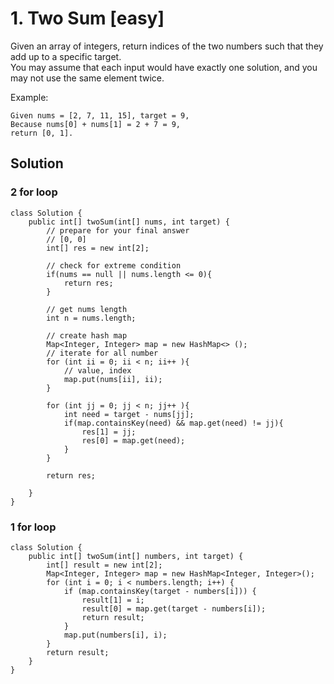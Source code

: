 # 1. Two Sum [easy]     
Given an array of integers, return indices of the two numbers such that they add up to a specific target.     
You may assume that each input would have exactly one solution, and you may not use the same element twice.      

Example:
```
Given nums = [2, 7, 11, 15], target = 9,
Because nums[0] + nums[1] = 2 + 7 = 9,
return [0, 1].
```

## Solution     
### 2 for loop    
```
class Solution {
    public int[] twoSum(int[] nums, int target) {
        // prepare for your final answer
        // [0, 0]
        int[] res = new int[2]; 
        
        // check for extreme condition
        if(nums == null || nums.length <= 0){
            return res;
        }
        
        // get nums length
        int n = nums.length;
        
        // create hash map
        Map<Integer, Integer> map = new HashMap<> ();
        // iterate for all number
        for (int ii = 0; ii < n; ii++ ){
            // value, index
            map.put(nums[ii], ii);
        }
        
        for (int jj = 0; jj < n; jj++ ){
            int need = target - nums[jj];
            if(map.containsKey(need) && map.get(need) != jj){
                res[1] = jj;
                res[0] = map.get(need);
            }
        }
        
        return res;
        
    }
}
```

### 1 for loop    
```
class Solution {
    public int[] twoSum(int[] numbers, int target) {
        int[] result = new int[2];
        Map<Integer, Integer> map = new HashMap<Integer, Integer>();
        for (int i = 0; i < numbers.length; i++) {
            if (map.containsKey(target - numbers[i])) {
                result[1] = i;
                result[0] = map.get(target - numbers[i]);
                return result;
            }
            map.put(numbers[i], i);
        }
        return result;
    }
}
```





